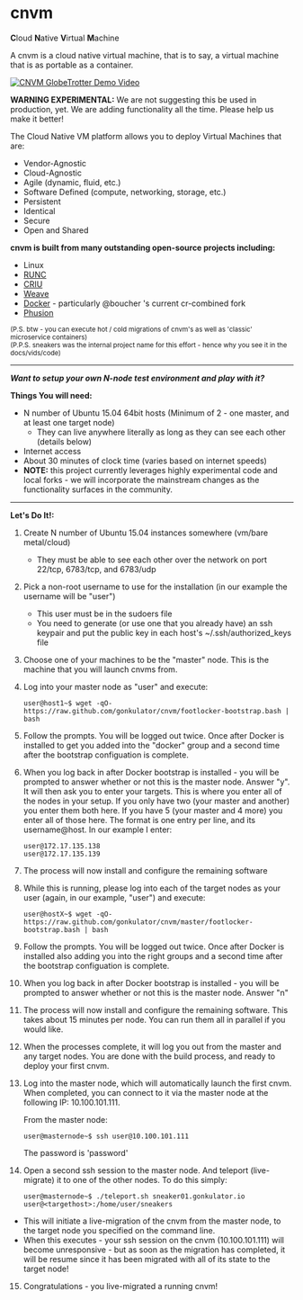 # cnvm

<b>C</b>loud <b>N</b>ative <b>V</b>irtual <b>M</b>achine

A cnvm is a cloud native virtual machine, that is to say, a virtual machine that is as portable as a container.

[![CNVM GlobeTrotter Demo Video](http://img.youtube.com/vi/XWYcFxNaNnk/0.jpg)](http://www.youtube.com/watch?v=XWYcFxNaNnk)


<b>WARNING EXPERIMENTAL:</b>  We are not suggesting this be used in production, yet.  We are adding functionality all the time.  Please help us make it better!

The Cloud Native VM platform allows you to deploy Virtual Machines that are:
 
- Vendor-Agnostic
- Cloud-Agnostic
- Agile (dynamic, fluid, etc.)
- Software Defined (compute, networking, storage, etc.)
- Persistent
- Identical
- Secure
- Open and Shared

<b>cnvm is built from many outstanding open-source projects including:</b>

- Linux
- [RUNC](https://github.com/opencontainers/runc)
- [CRIU](http://www.criu.org)
- [Weave](http://weave.works)
- [Docker](http://docker.io)  - particularly @boucher 's current cr-combined fork
- [Phusion](https://github.com/phusion/baseimage-docker)

<sub>(P.S. btw - you can execute hot / cold migrations of cnvm's as well as 'classic' microservice containers)</sub>  
<sub>(P.P.S. sneakers was the internal project name for this effort - hence why you see it in the docs/vids/code)</sub>

-----


***Want to setup your own N-node test environment and play with it?***

**Things You will need:**

- N number of Ubuntu 15.04 64bit hosts (Minimum of 2 - one master, and at least one target node)
  - They can live anywhere literally as long as they can see each other (details below)
- Internet access
- About 30 minutes of clock time (varies based on internet speeds) 
- <b>NOTE:</b> this project currently leverages highly experimental code and local forks - we will incorporate the mainstream changes as the functionality surfaces in the community.

-----

**Let's Do It!:**  

1.  Create N number of Ubuntu 15.04 instances somewhere (vm/bare metal/cloud) 
    - They must be able to see each other over the network on port 22/tcp, 6783/tcp, and 6783/udp  
2.  Pick a non-root username to use for the installation (in our example the username will be "user")
    - This user must be in the sudoers file
    - You need to generate (or use one that you already have) an ssh keypair and put the public key in each host's ~/.ssh/authorized\_keys file

3. Choose one of your machines to be the "master" node.  This is the machine that you will launch cnvms from.

4. Log into your master node as "user" and execute:
    ```shell
    user@host1~$ wget -qO- https://raw.github.com/gonkulator/cnvm/footlocker-bootstrap.bash | bash
    ```

5. Follow the prompts.  You will be logged out twice.  Once after Docker is installed to get you added into the "docker" group and a second time after the bootstrap configuation is complete.

6. When you log back in after Docker bootstrap is installed - you will be prompted to answer whether or not this is the master node.  Answer "y".  It will then ask you to enter your targets.  This is where you enter all of the nodes in your setup.  If you only have two (your master and another) you enter them both here.  If you have 5 (your master and 4 more) you enter all of those here.  The format is one entry per line, and its username@host.  In our example I enter:
    ```shell
    user@172.17.135.138
    user@172.17.135.139
    ```

7. The process will now install and configure the remaining software

8. While this is running, please log into each of the target nodes as your user (again, in our example, "user") and execute:
    ```shell
    user@hostX~$ wget -qO- https://raw.github.com/gonkulator/cnvm/master/footlocker-bootstrap.bash | bash
    ```

9. Follow the prompts.  You will be logged out twice.  Once after Docker is installed also adding you into the right groups and a second time after the bootstrap configuation is complete.

10. When you log back in after Docker bootstrap is installed - you will be prompted to answer whether or not this is the master node.  Answer "n"

11. The process will now install and configure the remaining software.  This takes about 15 minutes per node.  You can run them all in parallel if you would like.

12. When the processes complete, it will log you out from the master and any target nodes.  You are done with the build process, and ready to deploy your first cnvm.

13. Log into the master node, which will automatically launch the first cnvm.  When completed, you can connect to it via the master node at the following IP: 10.100.101.111.

    From the master node:
    ```shell
    user@masternode~$ ssh user@10.100.101.111
    ```
    The password is 'password'

14. Open a second ssh session to the master node.  And teleport (live-migrate) it to one of the other nodes.  To do this simply:

    ```shell
    user@masternode~$ ./teleport.sh sneaker01.gonkulator.io user@<targethost>:/home/user/sneakers
    ```
  - This will initiate a live-migration of the cnvm from the master node, to the target node you specified on the command line.
  - When this executes - your ssh session on the cnvm (10.100.101.111) will become unresponsive - but as soon as the migration has completed, it will be resume since it has been migrated with all of its state to the target node!
 
15. Congratulations - you live-migrated a running cnvm!
